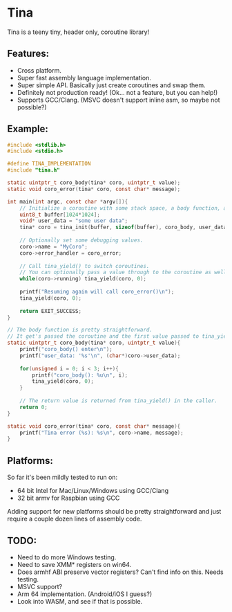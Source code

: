 # Tina
Tina is a teeny tiny, header only, coroutine library!

## Features:
* Cross platform.
* Super fast assembly language implementation.
* Super simple API. Basically just create coroutines and swap them.
* Definitely not production ready! (Ok... not a feature, but you can help!)
* Supports GCC/Clang. (MSVC doesn't support inline asm, so maybe not possible?)

## Example:
```C
#include <stdlib.h>
#include <stdio.h>

#define TINA_IMPLEMENTATION
#include "tina.h"

static uintptr_t coro_body(tina* coro, uintptr_t value);
static void coro_error(tina* coro, const char* message);

int main(int argc, const char *argv[]){
	// Initialize a coroutine with some stack space, a body function, and some user data.
	uint8_t buffer[1024*1024];
	void* user_data = "some user data";
	tina* coro = tina_init(buffer, sizeof(buffer), coro_body, user_data);
	
	// Optionally set some debugging values.
	coro->name = "MyCoro";
	coro->error_handler = coro_error;
	
	// Call tina_yield() to switch coroutines.
	// You can optionally pass a value through to the coroutine as well.
	while(coro->running) tina_yield(coro, 0);
	
	printf("Resuming again will call coro_error()\n");
	tina_yield(coro, 0);
	
	return EXIT_SUCCESS;
}

// The body function is pretty straightforward.
// It get's passed the coroutine and the first value passed to tina_yield().
static uintptr_t coro_body(tina* coro, uintptr_t value){
	printf("coro_body() enter\n");
	printf("user_data: '%s'\n", (char*)coro->user_data);
	
	for(unsigned i = 0; i < 3; i++){
		printf("coro_body(): %u\n", i);
		tina_yield(coro, 0);
	}
	
	// The return value is returned from tina_yield() in the caller.
	return 0;
}

static void coro_error(tina* coro, const char* message){
	printf("Tina error (%s): %s\n", coro->name, message);
}
```

## Platforms:
So far it's been mildly tested to run on:
* 64 bit Intel for Mac/Linux/Windows using GCC/Clang
* 32 bit armv for Raspbian using GCC

Adding support for new platforms should be pretty straightforward and just require a couple dozen lines of assembly code.

## TODO:
* Need to do more Windows testing.
* Need to save XMM* registers on win64.
* Does armhf ABI preserve vector registers? Can't find info on this. Needs testing.
* MSVC support?
* Arm 64 implementation. (Android/iOS I guess?)
* Look into WASM, and see if that is possible.
